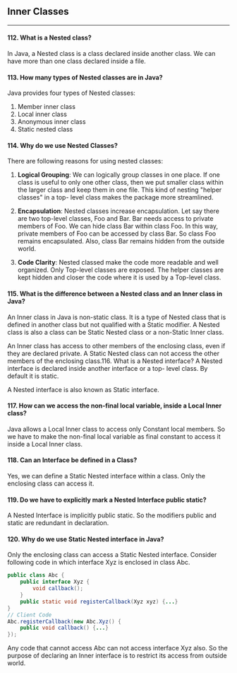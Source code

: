## Inner Classes
************


#### 112. What is a Nested class?
In Java, a Nested class is a class declared inside another class. We can have more than one class declared inside a file.


#### 113. How many types of Nested classes are in Java?
Java provides four types of Nested classes:
1. Member inner class
2. Local inner class
3. Anonymous inner class
4. Static nested class



#### 114. Why do we use Nested Classes?

There are following reasons for using nested classes:

1. **Logical Grouping**: We can logically group classes in one
place. If one class is useful to only one other class, then
we put smaller class within the larger class and keep them
in one file. This kind of nesting "helper classes" in a top-
level class makes the package more streamlined.

2. **Encapsulation**: Nested classes increase encapsulation. Let
say there are two top-level classes, Foo and Bar. Bar
needs access to private members of Foo. We can hide
class Bar within class Foo. In this way, private members
of Foo can be accessed by class Bar. So class Foo remains
encapsulated. Also, class Bar remains hidden from the
outside world.

3. **Code Clarity**: Nested classed make the code more
readable and well organized. Only Top-level classes are
exposed. The helper classes are kept hidden and closer the
code where it is used by a Top-level class.


#### 115. What is the difference between a Nested class and an Inner class in Java?

An Inner class in Java is non-static class. It is a type of Nested class that is defined in another class but not qualified with a Static modifier. A Nested class is also a class can be Static Nested class or a non-Static Inner class.

An Inner class has access to other members of the enclosing class,
even if they are declared private. A Static Nested class can not
access the other members of the enclosing class.116. What is a Nested interface?
A Nested interface is declared inside another interface or a top-
level class. By default it is static.

A Nested interface is also known as Static interface.


####  117. How can we access the non-final local variable, inside a Local Inner class?

Java allows a Local Inner class to access only Constant local members. So we have to make the non-final local variable as final constant to access it inside a Local Inner class.


#### 118. Can an Interface be defined in a Class?

Yes, we can define a Static Nested interface within a class. Only the enclosing class can access it.


#### 119. Do we have to explicitly mark a Nested Interface public static?

A Nested Interface is implicitly public static. So the modifiers public and static are redundant in declaration.


#### 120. Why do we use Static Nested interface in Java?

Only the enclosing class can access a Static Nested interface.
Consider following code in which interface Xyz is enclosed in class Abc.

```java
public class Abc {
    public interface Xyz {
        void callback();
    }
    public static void registerCallback(Xyz xyz) {...}
}
// Client Code
Abc.registerCallback(new Abc.Xyz() {
    public void callback() {...}
});
```

Any code that cannot access Abc can not access interface Xyz also. So the purpose of declaring an Inner interface is to restrict its access from outside world.